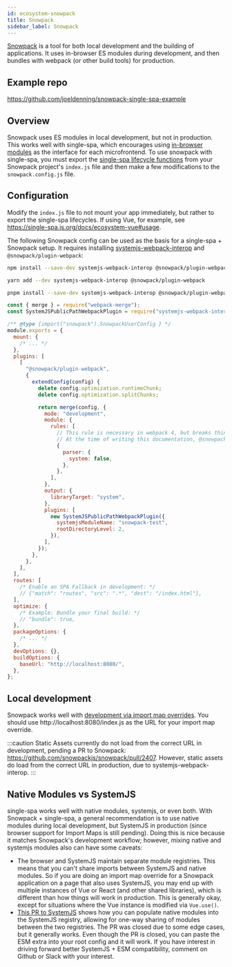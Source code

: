 ```yaml
---
id: ecosystem-snowpack
title: Snowpack
sidebar_label: Snowpack
---
```


[Snowpack](https://www.snowpack.dev/) is a tool for both local development and the building of applications. It uses in-browser ES modules during development, and then bundles with webpack (or other build tools) for production.

## Example repo

https://github.com/joeldenning/snowpack-single-spa-example

## Overview

Snowpack uses ES modules in local development, but not in production. This works well with single-spa, which encourages using [in-browser modules](/docs/recommended-setup#in-browser-versus-build-time-modules) as the interface for each microfrontend. To use snowpack with single-spa, you must export the [single-spa lifecycle functions](/docs/building-applications#registered-application-lifecycle) from your Snowpack project's `index.js` file and then make a few modifications to the `snowpack.config.js` file.

## Configuration

Modify the `index.js` file to not mount your app immediately, but rather to export the single-spa lifecycles. If using Vue, for example, see https://single-spa.js.org/docs/ecosystem-vue#usage.

The following Snowpack config can be used as the basis for a single-spa + Snowpack setup. It requires installing [systemjs-webpack-interop](https://github.com/joeldenning/systemjs-webpack-interop) and `@snowpack/plugin-webpack`:

```sh
npm install --save-dev systemjs-webpack-interop @snowpack/plugin-webpack

yarn add --dev systemjs-webpack-interop @snowpack/plugin-webpack

pnpm install --save-dev systemjs-webpack-interop @snowpack/plugin-webpack
```

```js
const { merge } = require("webpack-merge");
const SystemJSPublicPathWebpackPlugin = require("systemjs-webpack-interop/SystemJSPublicPathWebpackPlugin");

/** @type {import("snowpack").SnowpackUserConfig } */
module.exports = {
  mount: {
    /* ... */
  },
  plugins: [
    [
      "@snowpack/plugin-webpack",
      {
        extendConfig(config) {
          delete config.optimization.runtimeChunk;
          delete config.optimization.splitChunks;

          return merge(config, {
            mode: "development",
            module: {
              rules: [
                // This rule is necessary in webpack 4, but breaks things in webpack 5
                // At the time of writing this documentation, @snowpack/plugin-webpack uses webpack 4.
                {
                  parser: {
                    system: false,
                  },
                },
              ],
            },
            output: {
              libraryTarget: "system",
            },
            plugins: [
              new SystemJSPublicPathWebpackPlugin({
                systemjsModuleName: "snowpack-test",
                rootDirectoryLevel: 2,
              }),
            ],
          });
        },
      },
    ],
  ],
  routes: [
    /* Enable an SPA Fallback in development: */
    // {"match": "routes", "src": ".*", "dest": "/index.html"},
  ],
  optimize: {
    /* Example: Bundle your final build: */
    // "bundle": true,
  },
  packageOptions: {
    /* ... */
  },
  devOptions: {},
  buildOptions: {
    baseUrl: "http://localhost:8080/",
  },
};
```

## Local development

Snowpack works well with [development via import map overrides](https://single-spa.js.org/docs/recommended-setup#local-development). You should use http://localhost:8080/index.js as the URL for your import map override.

:::caution
Static Assets currently do not load from the correct URL in development, pending a PR to Snowpack: https://github.com/snowpackjs/snowpack/pull/2407. However, static assets do load from the correct URL in production, due to systemjs-webpack-interop.
:::

## Native Modules vs SystemJS

single-spa works well with native modules, systemjs, or even both. With Snowpack + single-spa, a general recommendation is to use native modules during local development, but SystemJS in production (since browser support for Import Maps is still pending). Doing this is nice because it matches Snowpack's development workflow; however, mixing native and systemjs modules also can have some caveats:

- The browser and SystemJS maintain separate module registries. This means that you can't share imports between SystemJS and native modules. So if you are doing an import map override for a Snowpack application on a page that also uses SystemJS, you may end up with multiple instances of Vue or React (and other shared libraries), which is different than how things will work in production. This is generally okay, except for situations where the Vue instance is modified via `Vue.use()`.
- [This PR to SystemJS](https://github.com/systemjs/systemjs/pull/2187) shows how you can populate native modules into the SystemJS registry, allowing for one-way sharing of modules between the two registries. The PR was closed due to some edge cases, but it generally works. Even though the PR is closed, you can paste the ESM extra into your root config and it will work. If you have interest in driving forward better SystemJS + ESM compatibility, comment on Github or Slack with your interest.
